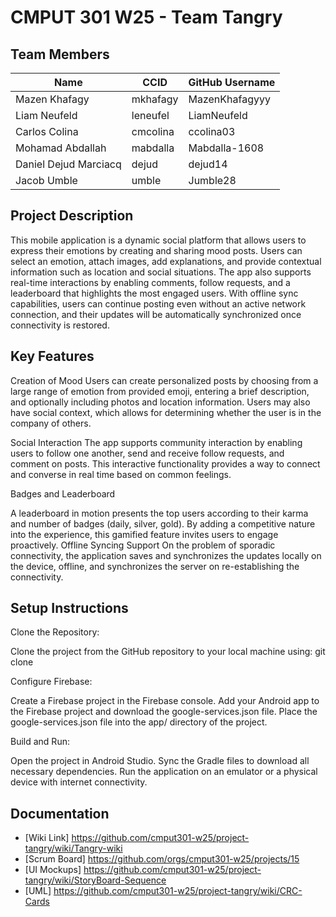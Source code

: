 # CMPUT 301 W25 - Team Tangry

## Team Members

| Name        | CCID   | GitHub Username |
| ----------- | ------ | --------------- |
| Mazen Khafagy | mkhafagy | MazenKhafagyyy     |
| Liam Neufeld | leneufel | LiamNeufeld     |
| Carlos Colina | cmcolina | ccolina03     |
| Mohamad Abdallah | mabdalla | Mabdalla-1608     |
| Daniel Dejud Marciacq | dejud | dejud14     |
| Jacob Umble | umble | Jumble28 |

## Project Description

This mobile application is a dynamic social platform that allows users to express their emotions by creating and sharing mood posts. Users can select an emotion, attach images, add explanations, and provide contextual information such as location and social situations. The app also supports real-time interactions by enabling comments, follow requests, and a leaderboard that highlights the most engaged users. With offline sync capabilities, users can continue posting even without an active network connection, and their updates will be automatically synchronized once connectivity is restored.

## Key Features

Creation of Mood
Users can create personalized posts by choosing from a large range of emotion from provided emoji, entering a brief description, and optionally including photos and location information. Users may also have social context, which allows for determining whether the user is in the company of others.

Social Interaction
The app supports community interaction by enabling users to follow one another, send and receive follow requests, and comment on posts. This interactive functionality provides a way to connect and converse in real time based on common feelings.

Badges and Leaderboard

A leaderboard in motion presents the top users according to their karma and number of badges (daily, silver, gold). By adding a competitive nature into the experience, this gamified feature invites users to engage proactively. Offline Syncing Support On the problem of sporadic connectivity, the application saves and synchronizes the updates locally on the device, offline, and synchronizes the server on re-establishing the connectivity.

## Setup Instructions

Clone the Repository:

Clone the project from the GitHub repository to your local machine using:
git clone <repository-url>

Configure Firebase:

Create a Firebase project in the Firebase console.
Add your Android app to the Firebase project and download the google-services.json file.
Place the google-services.json file into the app/ directory of the project.

Build and Run:

Open the project in Android Studio.
Sync the Gradle files to download all necessary dependencies.
Run the application on an emulator or a physical device with internet connectivity.

## Documentation

- [Wiki Link] https://github.com/cmput301-w25/project-tangry/wiki/Tangry-wiki
- [Scrum Board] https://github.com/orgs/cmput301-w25/projects/15
- [UI Mockups] https://github.com/cmput301-w25/project-tangry/wiki/StoryBoard-Sequence
- [UML] https://github.com/cmput301-w25/project-tangry/wiki/CRC-Cards

